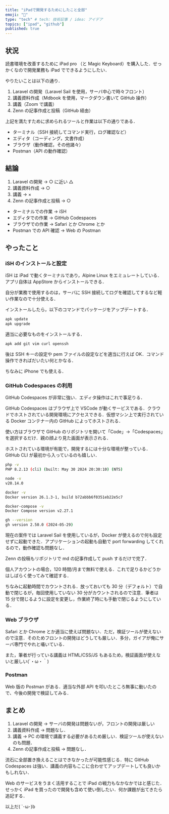 ```yaml
---
title: "iPadで開発するためにしたこと全部"
emoji: "👾"
type: "tech" # tech: 技術記事 / idea: アイデア
topics: ["ipad", "github"]
published: true
---
```


## 状況

読書環境を改善するために iPad pro （と Magic Keyboard）を購入した．せっかくなので開発業務も iPad でできるようにしたい．

やりたいことは以下の通り．

1. Laravel の開発（Laravel Sail を使用，サーバ中心で時々フロント）
2. 講義資料作成（Mdbook を使用，マークダウン書いて GitHub 操作）
3. 講義（Zoom で講義）
4. Zenn の記事作成と投稿（GitHub 経由）

上記を満たすために求められるツールと作業は以下の通りである．

- ターミナル（SSH 接続してコマンド実行，ログ確認など）
- エディタ（コーディング，文書作成）
- ブラウザ（動作確認，その他諸々）
- Postman（API の動作確認）

## 結論

1. Laravel の開発 -> ○ に近い △
2. 講義資料作成 -> ○
3. 講義 -> ×
4. Zenn の記事作成と投稿 -> ○

- ターミナルでの作業 -> iSH
- エディタでの作業 -> GitHub Codespaces
- ブラウザでの作業 -> Safari とか Chrome とか
- Postman での API 確認 -> Web の Postman

## やったこと

### iSH のインストールと設定

iSH は iPad で動くターミナルであり，Alpine Linux をエミュレートしている．アプリ自体は AppStore からインストールできる．

自分が業務で使用するのは，サーバに SSH 接続してログを確認してするなど軽い作業なので十分使える．

インストールしたら，以下のコマンドでパッケージをアップデートする．

```sh
apk update
apk upgrade
```

適当に必要なものをインストールする．

```sh
apk add git vim curl openssh
```

後は SSH キーの設定や pem ファイルの設定などを適当に行えば OK．コマンド操作できればだいたい何とかなる．

ちなみに iPhone でも使える．

### GitHub Codespaces の利用

GitHub Codespaces が非常に強い．エディタ操作はこれで事足りる．

GitHub Codespaces はブラウザ上で VSCode が動くサービスである．クラウドでホストされている開発環境にアクセスできる．仮想マシン上で実行されている Docker コンテナー内の GitHub によってホストされる．

使い方はブラウザで GitHub のリポジトリを開いて「Code」->「Codespaces」を選択するだけ．親の顔より見た画面が表示される．

ホストされている環境が有能で，開発するには十分な環境が整っている．GitHub CLI が最初から入っているのも嬉しい．

```sh
php -v
PHP 8.2.13 (cli) (built: May 30 2024 20:30:10) (NTS)

node -v
v20.14.0

docker -v
Docker version 26.1.3-1, build b72abbb6f0351eb22e5c7

docker-compose -v
Docker Compose version v2.27.1

gh --version
gh version 2.50.0 (2024-05-29)
```

現在の案件では Laravel Sail を使用しているが，Docker が使えるので何も設定せずに起動できた．アプリケーションの起動も自動で port forwarding してくれるので，動作確認も問題なし．

Zenn の投稿もリポジトリで md の記事作成して push するだけで完了．

個人アカウントの場合，120 時間/月まで無料で使える．これで足りるかどうかはしばらく使ってみて確認する．

ちなみに起動時間でカウントされる．放っておいても 30 分（デフォルト）で自動で閉じるが，毎回使用していない 30 分がカウントされるので注意．筆者は 15 分で閉じるように設定を変更し，作業終了時にも手動で閉じるようにしている．

### Web ブラウザ

Safari とか Chrome とか適当に使えば問題ない．ただ，検証ツールが使えないので注意．そのためフロントの開発はどうしても厳しい．多分，ガイアが俺にサーバ専門でやれと囁いている．

また，筆者が行っている講義は HTML/CSS/JS もあるため，検証画面が使えないと厳しい(´・ω・｀)

### Postman

Web 版の Postman がある．適当な外部 API を叩いたところ無事に動いたので、今後の開発で検証してみる．

## まとめ

1. Laravel の開発 -> サーバの開発は問題ないが，フロントの開発は厳しい
2. 講義資料作成 -> 問題なし．
3. 講義 -> PC の環境で講義する必要があるため厳しい．検証ツールが使えないのも問題．
4. Zenn の記事作成と投稿 -> 問題なし．

流石に全部置き換えることはできなかったが可能性感じる．特に GitHub Codespaces は強い．講義の内容もここに合わせてアップデートしても良いかもしれない．

Web のサービスをうまく活用することで iPad の戦力もなかなかではと感じた．せっかく iPad を買ったので開発も含めて使い倒したい．何か課題が出てきたら追記する．

以上だ( `･ω･)b
